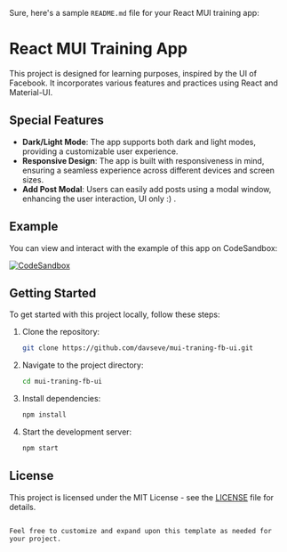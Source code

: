Sure, here's a sample `README.md` file for your React MUI training app:


# React MUI Training App

This project is designed for learning purposes, inspired by the UI of Facebook. It incorporates various features and practices using React and Material-UI.

## Special Features

- **Dark/Light Mode**: The app supports both dark and light modes, providing a customizable user experience.
- **Responsive Design**: The app is built with responsiveness in mind, ensuring a seamless experience across different devices and screen sizes.
- **Add Post Modal**: Users can easily add posts using a modal window, enhancing the user interaction, UI only :) .

## Example

You can view and interact with the example of this app on CodeSandbox:

[![CodeSandbox](https://codesandbox.io/static/img/play-codesandbox.svg)](https://codesandbox.io/p/devbox/github/davseve/mui-traning-fb-ui)

## Getting Started

To get started with this project locally, follow these steps:

1. Clone the repository:
   ```bash
   git clone https://github.com/davseve/mui-traning-fb-ui.git
   ```

2. Navigate to the project directory:
   ```bash
   cd mui-traning-fb-ui
   ```

3. Install dependencies:
   ```bash
   npm install
   ```

4. Start the development server:
   ```bash
   npm start
   ```

## License

This project is licensed under the MIT License - see the [LICENSE](LICENSE) file for details.
```

Feel free to customize and expand upon this template as needed for your project.